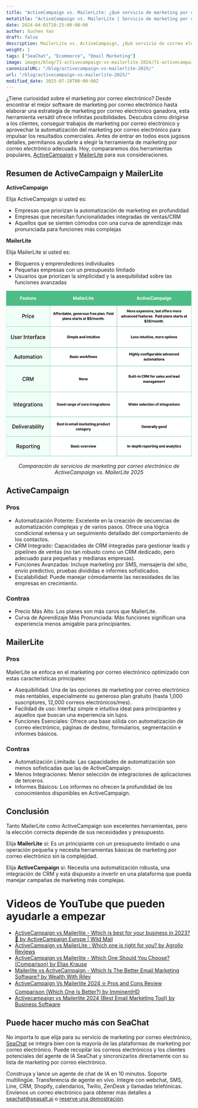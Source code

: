 ```yaml
---
title: "ActiveCampaign vs. MailerLite: ¿Qué servicio de marketing por correo electrónico es el adecuado para usted en 2025?"
metatitle: "ActiveCampaign vs. MailerLite | Servicio de marketing por correo electrónico 2025?"
date: 2024-04-01T10:25:00-08:00
author: Xuchen Yao
draft: false
description: MailerLite vs. ActiveCampaign, ¿Qué servicio de correo electrónico es el adecuado para usted? Nuestra comparación en profundidad desglosa las características, los precios y más.
weight: 1
tags: ["SeaChat", "Ecommerce", "Email Marketing"]
image: images/blog/71-activecampaign-vs-mailerlite-2024/71-activecampaign-vs-mailerlite-2024.jpg
canonicalURL: "/blog/activecampaign-vs-mailerlite-2025/"
url: "/blog/activecampaign-vs-mailerlite-2025/"
modified_date: 2025-07-28T00:00:00Z
---
```


¿Tiene curiosidad sobre el marketing por correo electrónico? Desde encontrar el mejor software de marketing por correo electrónico hasta elaborar una estrategia de marketing por correo electrónico ganadora, esta herramienta versátil ofrece infinitas posibilidades. Descubra cómo dirigirse a los clientes, conseguir trabajos de marketing por correo electrónico y aprovechar la automatización del marketing por correo electrónico para impulsar los resultados comerciales. Antes de entrar en todos esos jugosos detalles, permítanos ayudarle a elegir la herramienta de marketing por correo electrónico adecuada. Hoy, compararemos dos herramientas populares, [ActiveCampaign](https://www.activecampaign.com/) y [MailerLite](https://www.mailerlite.com/) para sus consideraciones.


## Resumen de ActiveCampaign y MailerLite

**ActiveCampaign**

Elija ActiveCampaign si usted es:

- Empresas que priorizan la automatización de marketing en profundidad
- Empresas que necesitan funcionalidades integradas de ventas/CRM
- Aquellos que se sienten cómodos con una curva de aprendizaje más pronunciada para funciones más complejas


**MailerLite**

Elija MailerLite si usted es:

- Blogueros y emprendedores individuales
- Pequeñas empresas con un presupuesto limitado
- Usuarios que priorizan la simplicidad y la asequibilidad sobre las funciones avanzadas

<center>
<img height="450px" src="/images/blog/71-activecampaign-vs-mailerlite-2024/activecampaign-and-mailerlite-email-marketing-service-comparison-2024.png" alt="Comparación de servicios de marketing por correo electrónico de ActiveCampaign vs. MailerLite 2025"/>

*Comparación de servicios de marketing por correo electrónico de ActiveCampaign vs. MailerLite 2025*
</center>

## ActiveCampaign

### Pros

- Automatización Potente: Excelente en la creación de secuencias de automatización complejas y de varios pasos. Ofrece una lógica condicional extensa y un seguimiento detallado del comportamiento de los contactos.
- CRM Integrado: Capacidades de CRM integradas para gestionar leads y pipelines de ventas (no tan robusto como un CRM dedicado, pero adecuado para pequeñas y medianas empresas).
- Funciones Avanzadas: Incluye marketing por SMS, mensajería del sitio, envío predictivo, pruebas divididas e informes sofisticados.
- Escalabilidad: Puede manejar cómodamente las necesidades de las empresas en crecimiento.

### Contras

- Precio Más Alto: Los planes son más caros que MailerLite.
- Curva de Aprendizaje Más Pronunciada: Más funciones significan una experiencia menos amigable para principiantes.

## MailerLite

### Pros

MailerLite se enfoca en el marketing por correo electrónico optimizado con estas características principales:
- Asequibilidad: Una de las opciones de marketing por correo electrónico más rentables, especialmente su generoso plan gratuito (hasta 1,000 suscriptores, 12,000 correos electrónicos/mes).
- Facilidad de uso: Interfaz simple e intuitiva ideal para principiantes y aquellos que buscan una experiencia sin lujos.
- Funciones Esenciales: Ofrece una base sólida con automatización de correo electrónico, páginas de destino, formularios, segmentación e informes básicos.

### Contras

- Automatización Limitada: Las capacidades de automatización son menos sofisticadas que las de ActiveCampaign.
- Menos Integraciones: Menor selección de integraciones de aplicaciones de terceros.
- Informes Básicos: Los informes no ofrecen la profundidad de los conocimientos disponibles en ActiveCampaign.


## Conclusión

Tanto MailerLite como ActiveCampaign son excelentes herramientas, pero la elección correcta depende de sus necesidades y presupuesto.

Elija **MailerLite** si: Es un principiante con un presupuesto limitado o una operación pequeña y necesita herramientas básicas de marketing por correo electrónico sin la complejidad.

Elija **ActiveCampaign** si: Necesita una automatización robusta, una integración de CRM y está dispuesto a invertir en una plataforma que pueda manejar campañas de marketing más complejas.

# Videos de YouTube que pueden ayudarle a empezar

- [ActiveCampaign vs Mailerlite - Which is best for your business in 2023? 🧐 by ActiveCampaign Europe | Wild Mail](https://www.youtube.com/watch?v=qqMo1SWziKU)
- [ActiveCampaign vs MailerLite : Which one is right for you? by Agrollo Reviews](https://www.youtube.com/watch?v=S1nDBfY8WZM)
- [ActiveCampaign vs Mailerlite - Which One Should You Choose? (Comparison) by Elias Krause](https://www.youtube.com/watch?v=u8aa80NZVUk)
- [Mailerlite vs ActiveCampaign - Which Is The Better Email Marketing Software? by Wealth With Riley](https://www.youtube.com/watch?v=ag2gEqgoiiI)
- [ActiveCampaign Vs Mailerlite 2024 ❇️ Pros and Cons Review Comparison (Which One Is Better?) by ImminentHD](https://www.youtube.com/watch?v=pV8FF6O5Qow)
- [Activecampaign vs Mailerlite 2024 (Best Email Marketing Tool) by Business Software](https://www.youtube.com/watch?v=QDaEeuyyUtw)


## Puede hacer mucho más con SeaChat

No importa lo que elija para su servicio de marketing por correo electrónico, [SeaChat](https://chat.seasalt.ai/?utm_source=blog) se integra bien con la mayoría de las plataformas de marketing por correo electrónico. Puede recopilar los correos electrónicos y los clientes potenciales del agente de IA SeaChat y sincronizarlos directamente con su lista de marketing por correo electrónico. 

Construya y lance un agente de chat de IA en 10 minutos. Soporte multilingüe. Transferencia de agente en vivo. Integre con webchat, SMS, Line, CRM, Shopify, calendarios, Twilio, ZenDesk y llamadas telefónicas. Envíenos un correo electrónico para obtener más detalles a [seachat@seasalt.ai](mailto:seameet@seasalt.ai) o [reserve una demostración](https://meetings.hubspot.com/seasalt-ai/seasalt-meeting).